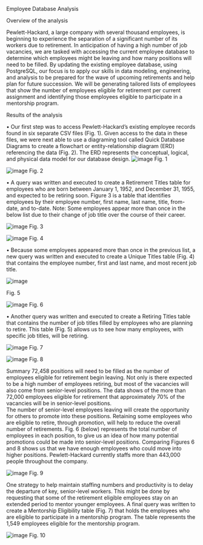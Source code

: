 Employee Database Analysis

Overview of the analysis 

Pewlett-Hackard, a large company with several thousand employees, is beginning to experience the separation of a significant number of its workers due to retirement.  In anticipation of having a high number of job vacancies, we are tasked with accessing the current employee database to determine which employees might be leaving and how many positions will need to be filled.
By updating the existing employee database, using PostgreSQL, our focus is to apply our skills in data modeling, engineering, and analysis to be prepared for the wave of upcoming retirements and help plan for future succession.  We will be generating tailored lists of employees that show the number of employees eligible for retirement per current assignment and identifying those employees eligible to participate in a mentorship program.  

Results of the analysis

•	Our first step was to access Pewlett-Hackard’s existing employee records found in six separate CSV files (Fig. 1).  Given access to the data in these files, we were next able to use a diagraming tool called Quick Database Diagrams to create a flowchart or entity-relationship diagram (ERD) referencing the data (Fig. 2).  The ERD represents the conceptual, logical, and physical data model for our database design.
 ![image](https://user-images.githubusercontent.com/100803302/163721221-929f2c53-3d15-4151-a097-35d7bced1663.png)
 Fig. 1


![image](https://user-images.githubusercontent.com/100803302/163721317-0fece869-8e13-4715-a1b7-8b14a9003756.png)
Fig. 2


•	A query was written and executed to create a Retirement Titles table for employees who are born between January 1, 1952, and December 31, 1955, and expected to be retiring soon.  Figure 3 is a table that identifies employees by their employee number, first name, last name, title, from-date, and to-date.  Note: Some employees appear more than once in the below list due to their change of job title over the course of their career.

![image](https://user-images.githubusercontent.com/100803302/163721334-2fe757e0-ac4f-4695-8a40-5463e999a945.png)
Fig. 3
 

![image](https://user-images.githubusercontent.com/100803302/163721352-775d6b82-6eb3-4789-bd0a-ac684d5eb787.png)
Fig. 4


•	Because some employees appeared more than once in the previous list, a new query was written and executed to create a Unique Titles table (Fig. 4) that contains the employee number, first and last name, and most recent job title.

![image](https://user-images.githubusercontent.com/100803302/163721364-eca970ad-cbdd-4733-b864-5dad4702d05f.png)

Fig. 5
 
![image](https://user-images.githubusercontent.com/100803302/163721373-4a7a873d-23a5-4269-8d63-2cd6c7b4241d.png)
Fig. 6


•	Another query was written and executed to create a Retiring Titles table that contains the number of job titles filled by employees who are planning to retire.  This table (Fig. 5) allows us to see how many employees, with specific job titles, will be retiring.

![image](https://user-images.githubusercontent.com/100803302/163721388-2d228056-1b0b-4534-b249-2c3e31a76c2f.png)
Fig. 7
 
![image](https://user-images.githubusercontent.com/100803302/163721402-c260bae1-c54b-4589-827c-ad3c4ab1796e.png)
Fig. 8



Summary 
72,458 positions will need to be filled as the number of employees eligible for retirement begin leaving.  Not only is there expected to be a high number of employees retiring, but most of the vacancies will also come from senior-level positions.  The data shows of the more than 72,000 employees eligible for retirement that approximately 70% of the vacancies will be in senior-level positions.  
The number of senior-level employees leaving will create the opportunity for others to promote into these positions.  Retaining some employees who are eligible to retire, through promotion, will help to reduce the overall number of retirements.  Fig. 6 (below) represents the total number of employees in each position, to give us an idea of how many potential promotions could be made into senior-level positions.  Comparing Figures 6 and 8 shows us that we have enough employees who could move into higher positions.  Pewlett-Hackard currently staffs more than 443,000 people throughout the company.

 ![image](https://user-images.githubusercontent.com/100803302/163721421-c8dfd636-4aad-41c5-a516-eca91e7c4c83.png)
Fig. 9




One strategy to help maintain staffing numbers and productivity is to delay the departure of key, senior-level workers.  This might be done by requesting that some of the retirement eligible employees stay on an extended period to mentor younger employees.  A final query was written to create a Mentorship Eligibility table (Fig. 7) that holds the employees who are eligible to participate in a mentorship program.  The table represents the 1,549 employees eligible for the mentorship program.


![image](https://user-images.githubusercontent.com/100803302/163721432-83e6c2bd-0d20-4a67-adab-32ddd3eba7ab.png)
Fig. 10

